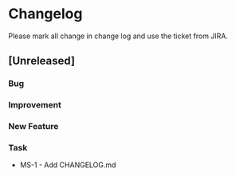 # Changelog

Please mark all change in change log and use the ticket from JIRA.

## [Unreleased]

### Bug

### Improvement

### New Feature

### Task

- MS-1 - Add CHANGELOG.md
